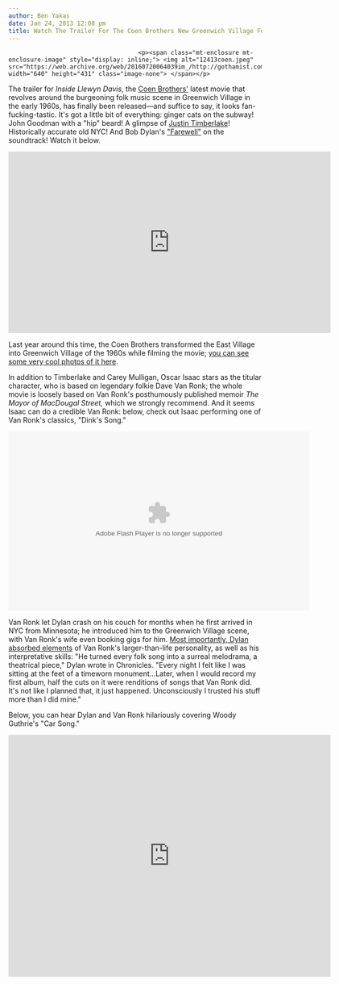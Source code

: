 ```yaml
---
author: Ben Yakas
date: Jan 24, 2013 12:08 pm
title: Watch The Trailer For The Coen Brothers New Greenwich Village Folk Film
---
```


	
										<p><span class="mt-enclosure mt-enclosure-image" style="display: inline;"> <img alt="12413coen.jpeg" src="https://web.archive.org/web/20160720064039im_/http://gothamist.com/attachments/byakas/12413coen.jpeg" width="640" height="431" class="image-none"> </span></p>

<p>The trailer for <em>Inside Llewyn Davis</em>, the <a href="https://web.archive.org/web/20160720064039/http://gothamist.com/tags/coenbrothers">Coen Brothers&apos;</a> latest movie that revolves around the burgeoning folk music scene in Greenwich Village in the early 1960s, has finally been released&#x2014;and suffice to say, it looks fan-fucking-tastic. It&apos;s got a little bit of everything: ginger cats on the subway! John Goodman with a &quot;hip&quot; beard! A glimpse of <a href="https://web.archive.org/web/20160720064039/http://gothamist.com/2011/10/31/can_the_coen_brothers_transform_jus.php">Justin Timberlake</a>! Historically accurate old NYC! And Bob Dylan&apos;s <a href="https://web.archive.org/web/20160720064039/http://www.bobdylan.com/us/songs/farewell">&quot;Farewell&quot;</a> on the soundtrack! Watch it below.</p>

<p><iframe width="640" height="360" src="https://web.archive.org/web/20160720064039if_/http://www.youtube.com/embed/r5ngyALMRR4" frameborder="0" allowfullscreen></iframe></p>

<p>Last year around this time, the Coen Brothers transformed the East Village into Greenwich Village of the 1960s while filming the movie; <a href="https://web.archive.org/web/20160720064039/http://gothamist.com/2012/02/16/the_coen_brothers_have_transformed.php#photo-1">you can see some very cool photos of it here</a>. </p>

<p>In addition to Timberlake and Carey Mulligan, Oscar Isaac stars as the titular character, who is based on legendary folkie Dave Van Ronk; the whole movie is loosely based on Van Ronk&apos;s posthumously published memoir <em>The Mayor of MacDougal Street,</em> which we strongly recommend. And it seems Isaac can do a credible Van Ronk: below, check out Isaac performing one of Van Ronk&apos;s classics, &quot;Dink&apos;s Song.&quot;</p>

<center><object id="sbPlayer" width="598" height="356" type="application/x-shockwave-flash" classid="clsid:D27CDB6E-AE6D-11cf-96B8-444553540000"><param name="movie" value="http://www.springboardplatform.com/mediaplayer/springboard/video/cs006/71/554961/"><param name="allowFullScreen" value="true"><param name="allowscriptaccess" value="always"><param name="wmode" value="transparent"><embed src="https://web.archive.org/web/20160720064039oe_/http://www.springboardplatform.com/mediaplayer/springboard/video/cs006/71/554961/" width="598" height="356" type="application/x-shockwave-flash" allowscriptaccess="always" allowfullscreen="true" wmode="transparent"></object></center>

<p>Van Ronk let Dylan crash on his couch for months when he first arrived in NYC from Minnesota; he introduced him to the Greenwich Village scene, with Van Ronk&apos;s wife even booking gigs for him. <a href="https://web.archive.org/web/20160720064039/http://gothamist.com/2012/05/24/dylan_week_bob_dylans_love_affair_w.php#photo-3">Most importantly, Dylan absorbed elements</a> of Van Ronk&apos;s larger-than-life personality, as well as his interpretative skills: &quot;He turned every folk song into a surreal melodrama, a theatrical piece,&quot; Dylan wrote in Chronicles. &quot;Every night I felt like I was sitting at the feet of a timeworn monument...Later, when I would record my first album, half the cuts on it were renditions of songs that Van Ronk did. It&apos;s not like I planned that, it just happened. Unconsciously I trusted his stuff more than I did mine.&quot; </p>

<p>Below, you can hear Dylan and Van Ronk hilariously covering Woody Guthrie&apos;s &quot;Car Song.&quot; </p>

<p><iframe width="640" height="480" src="https://web.archive.org/web/20160720064039if_/http://www.youtube.com/embed/WVUCZQyWwEM" frameborder="0" allowfullscreen></iframe></p>					
										
									
				